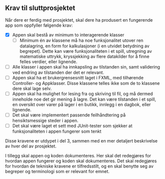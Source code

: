 ## Krav til sluttprosjektet

Når dere er ferdig med prosjektet, skal dere ha produsert en fungerende app som oppfyller følgende krav:

- [x] Appen skal bestå av minimum to interagerende klasser
  - [ ] Minimum én av klassene må ha noe funksjonalitet utover ren datalagring, en form for kalkulasjoner (i en utvidet betydning av begrepet). Dette kan være funksjonaliteten i et spill, utregning av matematiske uttrykk, kryssjekking av flere datakilder for å finne felles verdier, eller lignende.
- [ ] Alle klasser i appen skal ha innkapsling av tilstanden sin, samt validering ved endring av tilstanden der det er relevant.
- [ ] Appen skal ha et brukergrensesnitt laget i FXML, med tilhørende Controller- og Appklasser. Disse klassene telles ikke som de to klassene dere skal lage selv.
- [ ] Appen skal ha mulighet for lesing fra og skriving til fil, og må dermed inneholde noe det gir mening å lagre. Det kan være tilstanden i et spill, en oversikt over varer på lager i en butikk, innlegg i en dagbok, eller lignende.
- [ ] Det skal være implementert passende feilhåndtering på hensiktsmessige steder i appen.
- [ ] Det skal være laget et sett med JUnit-tester som sjekker at funksjonaliteten i appen fungerer som tenkt

Disse kravene er utdypet i del 3, sammen med en mer detaljert beskrivelse av hver del av prosjektet.

I tillegg skal appen og koden dokumenteres. Her skal det redegjøres for hvordan appen
fungerer og koden skal dokumenteres. Det skal redegjøres for hvordan de tekniske kravene
er tilfredsstilt, og en skal benytte seg av begreper og terminologi som er relevant for emnet.
